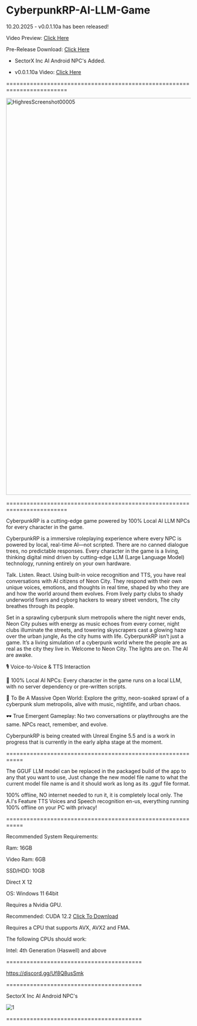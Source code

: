 # CyberpunkRP-AI-LLM-Game

10.20.2025 - v0.0.1.10a has been released!

Video Preview: [Click Here](https://www.youtube.com/watch?v=Q5HKE8VpUsY)

Pre-Release Download: [Click Here](https://drive.google.com/uc?export=download&id=1eA66uVfIykJeVf5BT6B9BDtT2WqRRZTz)

- SectorX Inc AI Android NPC's Added.

- v0.0.1.10a Video: [Click Here](https://www.youtube.com/watch?v=M9CAcByvkBQ)

========================================================================

<img width="1920" height="1080" alt="HighresScreenshot00005" src="https://github.com/user-attachments/assets/a64fd133-3e83-4436-8a9b-519d958153b7" />

========================================================================

CyberpunkRP is a cutting-edge game powered by 100% Local AI LLM NPCs for every character in the game.

CyberpunkRP is a immersive roleplaying experience where every NPC is powered by local, real-time AI—not scripted. There are no canned dialogue trees, no predictable responses. Every character in the game is a living, thinking digital mind driven by cutting-edge LLM (Large Language Model) technology, running entirely on your own hardware.

Talk. Listen. React.
Using built-in voice recognition and TTS, you have real conversations with AI citizens of Neon City. They respond with their own unique voices, emotions, and thoughts in real time, shaped by who they are and how the world around them evolves.
From lively party clubs to shady underworld fixers and cyborg hackers to weary street vendors, The city breathes through its people.

Set in a sprawling cyberpunk slum metropolis where the night never ends, Neon City pulses with energy as music echoes from every corner, night clubs illuminate the streets, and towering skyscrapers cast a glowing haze over the urban jungle, As the city hums with life.
CyberpunkRP isn’t just a game. It’s a living simulation of a cyberpunk world where the people are as real as the city they live in.
Welcome to Neon City. The lights are on. The AI are awake.

🎙️ Voice-to-Voice & TTS Interaction

🧠 100% Local AI NPCs: Every character in the game runs on a local LLM, with no server dependency or pre-written scripts.

🌆 To Be A Massive Open World: Explore the gritty, neon-soaked sprawl of a cyberpunk slum metropolis, alive with music, nightlife, and urban chaos.

🕶️ True Emergent Gameplay: No two conversations or playthroughs are the same. NPCs react, remember, and evolve.

CyberpunkRP is being created with Unreal Engine 5.5 and is a work in progress that is currently in the early alpha stage at the moment.

===========================================================

The GGUF LLM model can be replaced in the packaged build of the app to any that you want to use, Just change the new model file name to what the current model file name is and it should work as long as its .gguf file format.

100% offline, NO internet needed to run it, it is completely local only. The A.I's Feature TTS Voices and Speech recognition en-us, everything running 100% offline on your PC with privacy!

===========================================================

Recommended System Requirements:

Ram: 16GB

Video Ram: 6GB

SSD/HDD: 10GB

Direct X 12

OS: Windows 11 64bit

Requires a Nvidia GPU.

Recommended: CUDA 12.2 [Click To Download](https://developer.nvidia.com/cuda-12-2-0-download-archive?target_os=Windows&target_arch=x86_64&target_version=10&target_type=exe_local)

Requires a CPU that supports AVX, AVX2 and FMA.

The following CPUs should work:

Intel: 4th Generation (Haswell) and above

========================================

https://discord.gg/Uf8Q8usSmk

========================================

SectorX Inc AI Android NPC's

![1](https://github.com/user-attachments/assets/d909d7f7-3db7-4981-a29d-31a70581b824)

========================================

